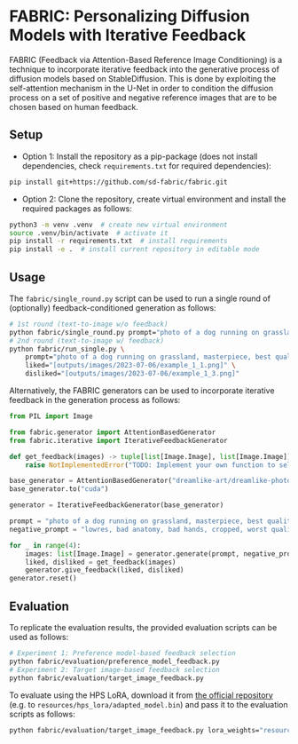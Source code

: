 # FABRIC: Personalizing Diffusion Models with Iterative Feedback


FABRIC (Feedback via Attention-Based Reference Image Conditioning) is a technique to incorporate iterative feedback into the generative process of diffusion models based on StableDiffusion.
This is done by exploiting the self-attention mechanism in the U-Net in order to condition the diffusion process on a set of positive and negative reference images that are to be chosen based on human feedback.


## Setup

- Option 1:
Install the repository as a pip-package (does not install dependencies, check `requirements.txt` for required dependencies):
```bash
pip install git+https://github.com/sd-fabric/fabric.git
```

- Option 2:
Clone the repository, create virtual environment and install the required packages as follows:
```bash
python3 -m venv .venv  # create new virtual environment
source .venv/bin/activate  # activate it
pip install -r requirements.txt  # install requirements
pip install -e .  # install current repository in editable mode
```

## Usage

The `fabric/single_round.py` script can be used to run a single round of (optionally) feedback-conditioned generation as follows:
```bash
# 1st round (text-to-image w/o feedback)
python fabric/single_round.py prompt="photo of a dog running on grassland, masterpiece, best quality, fine details"
# 2nd round (text-to-image w/ feedback)
python fabric/run_single.py \
    prompt="photo of a dog running on grassland, masterpiece, best quality, fine details" \
    liked="[outputs/images/2023-07-06/example_1_1.png]" \
    disliked="[outputs/images/2023-07-06/example_1_3.png]"
```

Alternatively, the FABRIC generators can be used to incorporate iterative feedback in the generation process as follows:
```python
from PIL import Image

from fabric.generator import AttentionBasedGenerator
from fabric.iterative import IterativeFeedbackGenerator

def get_feedback(images) -> tuple[list[Image.Image], list[Image.Image]]:
    raise NotImplementedError("TODO: Implement your own function to select positive and negative feedback")

base_generator = AttentionBasedGenerator("dreamlike-art/dreamlike-photoreal-2.0", torch_dtype=torch.float16)
base_generator.to("cuda")

generator = IterativeFeedbackGenerator(base_generator)

prompt = "photo of a dog running on grassland, masterpiece, best quality, fine details"
negative_prompt = "lowres, bad anatomy, bad hands, cropped, worst quality"

for _ in range(4):
    images: list[Image.Image] = generator.generate(prompt, negative_prompt=negative_prompt)
    liked, disliked = get_feedback(images)
    generator.give_feedback(liked, disliked)
generator.reset()
```

## Evaluation

To replicate the evaluation results, the provided evaluation scripts can be used as follows:
```bash
# Experiment 1: Preference model-based feedback selection
python fabric/evaluation/preference_model_feedback.py
# Experiment 2: Target image-based feedback selection
python fabric/evaluation/target_image_feedback.py
```

To evaluate using the HPS LoRA, download it from [the official repository](https://github.com/tgxs002/align_sd#adapted-model) (e.g. to `resources/hps_lora/adapted_model.bin`) and pass it to the evaluation scripts as follows:
```bash
python fabric/evaluation/target_image_feedback.py lora_weights="resources/hps_lora/adapted_model.bin"
```

